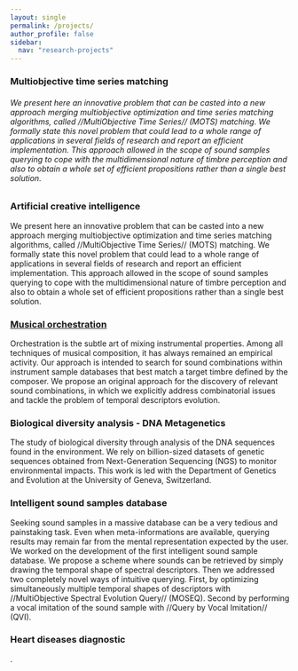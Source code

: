 ```yaml
---
layout: single
permalink: /projects/
author_profile: false
sidebar:
  nav: "research-projects"
---
```


### Multiobjective time series matching
###### We present here an innovative problem that can be casted into a new approach merging multiobjective optimization and time series matching algorithms, called //MultiObjective Time Series// (MOTS) matching. We formally state this novel problem that could lead to a whole range of applications in several fields of research and report an efficient implementation. This approach allowed in the scope of sound samples querying to cope with the multidimensional nature of timbre perception and also to obtain a whole set of efficient propositions rather than a single best solution.

### Artificial creative intelligence
We present here an innovative problem that can be casted into a new approach merging multiobjective optimization and time series matching algorithms, called //MultiObjective Time Series// (MOTS) matching. We formally state this novel problem that could lead to a whole range of applications in several fields of research and report an efficient implementation. This approach allowed in the scope of sound samples querying to cope with the multidimensional nature of timbre perception and also to obtain a whole set of efficient propositions rather than a single best solution.

### [Musical orchestration](/projects-orchestration/)
Orchestration is the subtle art of mixing instrumental properties. Among all techniques of musical composition, it has always remained an empirical activity. Our approach is intended to search for sound combinations within instrument sample databases that best match a target timbre defined by the composer. We propose an original approach for the discovery of relevant sound combinations, in which we explicitly address combinatorial issues and tackle the problem of temporal descriptors evolution.

### Biological diversity analysis - DNA Metagenetics
The study of biological diversity through analysis of the DNA sequences found in the environment. We rely on billion-sized datasets of genetic sequences obtained from Next-Generation Sequencing (NGS) to monitor environmental impacts. This work is led with the Department of Genetics and Evolution at the University of Geneva, Switzerland.

### Intelligent sound samples database
Seeking sound samples in a massive database can be a very tedious and painstaking task. Even when meta-informations are available, querying results may remain far from the mental representation expected by the user. We worked on the development of the first intelligent sound sample database. We propose a scheme where sounds can be retrieved by  simply drawing the temporal shape of spectral descriptors. Then we addressed two completely novel ways of intuitive querying. First, by optimizing simultaneously multiple temporal shapes of descriptors with //MultiObjective Spectral Evolution Query// (MOSEQ). Second by performing a vocal imitation of the sound sample with //Query by Vocal Imitation// (QVI).

### Heart diseases diagnostic
.
